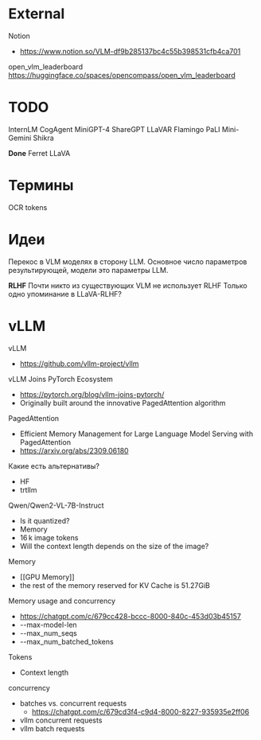 
# External

Notion
- https://www.notion.so/VLM-df9b285137bc4c55b398531cfb4ca701


open_vlm_leaderboard
https://huggingface.co/spaces/opencompass/open_vlm_leaderboard

# TODO

InternLM
CogAgent
MiniGPT-4
ShareGPT
LLaVAR
Flamingo
PaLI
Mini-Gemini
Shikra

**Done**
Ferret
LLaVA

# Термины

OCR tokens

# Идеи

Перекос в VLM моделях в сторону LLM.
Основное число параметров результирующей, модели это параметры LLM.

**RLHF**
Почти никто из существующих VLM не использует RLHF
Только одно упоминание в LLaVA-RLHF?

# vLLM

vLLM
- https://github.com/vllm-project/vllm

vLLM Joins PyTorch Ecosystem
- https://pytorch.org/blog/vllm-joins-pytorch/
- Originally built around the innovative PagedAttention algorithm

PagedAttention
- Efficient Memory Management for Large Language Model Serving with PagedAttention
- https://arxiv.org/abs/2309.06180

Какие есть альтернативы?
- HF
- trtllm

Qwen/Qwen2-VL-7B-Instruct
- Is it quantized?
- Memory
- 16 k image tokens
- Will the context length depends on the size of the image?

Memory
- [[GPU Memory]]
- the rest of the memory reserved for KV Cache is 51.27GiB

Memory usage and concurrency
- https://chatgpt.com/c/679cc428-bccc-8000-840c-453d03b45157
- --max-model-len
- --max_num_seqs
- --max_num_batched_tokens


Tokens
- Context length

concurrency
- batches vs. concurrent requests
	- https://chatgpt.com/c/679cd3f4-c9d4-8000-8227-935935e2ff06
- vllm concurrent requests
- vllm batch requests